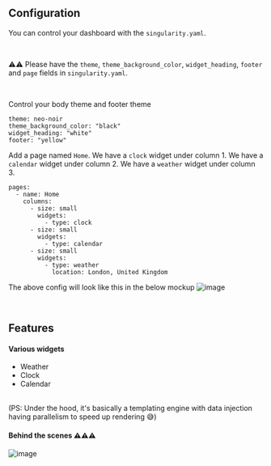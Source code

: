 ## Configuration

You can control your dashboard with the `singularity.yaml`. 

<br/>

⚠️⚠️ Please have the `theme`, `theme_background_color`, `widget_heading`, `footer` and `page` fields in `singularity.yaml`.

<br/>

Control your body theme and footer theme
```
theme: neo-noir
theme_background_color: "black"
widget_heading: "white"
footer: "yellow"
```

Add a page named `Home`. We have a `clock` widget under column 1. We have a `calendar` widget under column 2. We have a `weather` widget under column 3. 
```
pages:
  - name: Home
    columns:
      - size: small
        widgets:
          - type: clock
      - size: small
        widgets:
          - type: calendar
      - size: small
        widgets:
          - type: weather
            location: London, United Kingdom
```

The above config will look like this in the below mockup
![image](https://github.com/user-attachments/assets/b83785cf-e37d-49c1-9ad1-b9dd39a4ae3a)

<br/>

## Features

#### Various widgets
* Weather
* Clock
* Calendar

<br/>
(PS: Under the hood, it's basically a templating engine with data injection having parallelism to speed up rendering 😅)
<br/>

#### Behind the scenes ⚠️⚠️⚠️
![image](https://github.com/user-attachments/assets/d8d4732f-7adf-483c-aed3-241793e47179)
